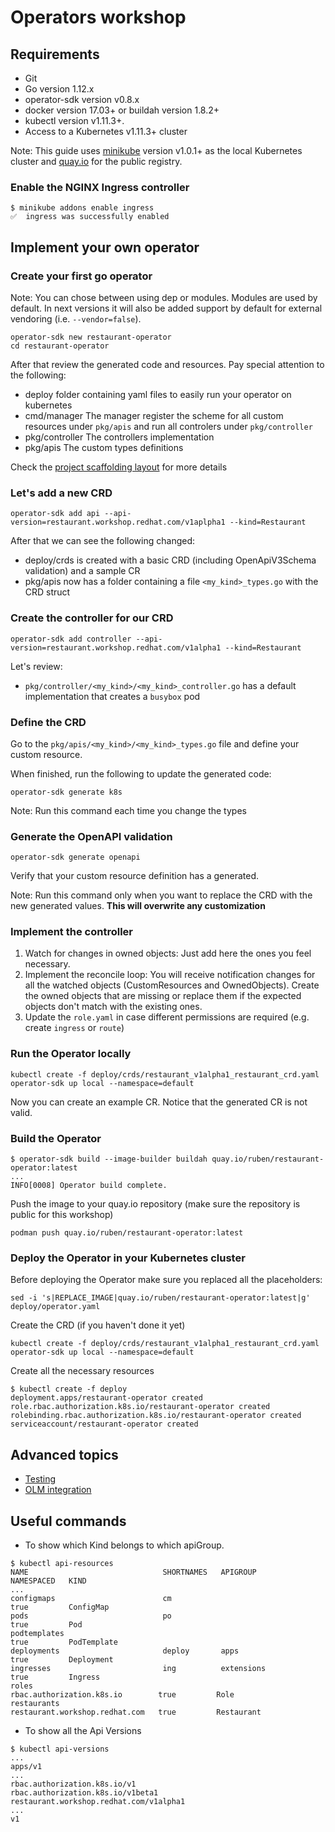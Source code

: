 # Operators workshop

## Requirements

* Git
* Go version 1.12.x
* operator-sdk version v0.8.x
* docker version 17.03+ or buildah version 1.8.2+
* kubectl version v1.11.3+.
* Access to a Kubernetes v1.11.3+ cluster

Note: This guide uses [minikube](https://kubernetes.io/docs/setup/learning-environment/minikube/#installation) version v1.0.1+ as the local Kubernetes cluster and [quay.io](quay.io) for the public registry.

### Enable the NGINX Ingress controller

```{bash}
$ minikube addons enable ingress
✅  ingress was successfully enabled
```

## Implement your own operator

### Create your first go operator

Note: You can chose between using dep or modules. Modules are used by default. In next versions it will also be added support by default for external vendoring (i.e. `--vendor=false`).

```{bash}
operator-sdk new restaurant-operator
cd restaurant-operator
```

After that review the generated code and resources. Pay special attention to the following:

* deploy folder containing yaml files to easily run your operator on kubernetes
* cmd/manager The manager register the scheme for all custom resources under `pkg/apis` and run all controlers under `pkg/controller`
* pkg/controller The controllers implementation
* pkg/apis The custom types definitions

Check the [project scaffolding layout](https://github.com/operator-framework/operator-sdk/blob/master/doc/project_layout.md) for more details

### Let's add a new CRD

```{bash}
operator-sdk add api --api-version=restaurant.workshop.redhat.com/v1aplpha1 --kind=Restaurant
```

After that we can see the following changed:

* deploy/crds is created with a basic CRD (including OpenApiV3Schema validation) and a sample CR
* pkg/apis now has a folder containing a file `<my_kind>_types.go` with the CRD struct

### Create the controller for our CRD

```{bash}
operator-sdk add controller --api-version=restaurant.workshop.redhat.com/v1alpha1 --kind=Restaurant
```

Let's review:

* `pkg/controller/<my_kind>/<my_kind>_controller.go` has a default implementation that creates a `busybox` pod

### Define the CRD

Go to the `pkg/apis/<my_kind>/<my_kind>_types.go` file and define your custom resource.

When finished, run the following to update the generated code:

```{bash}
operator-sdk generate k8s
```

Note: Run this command each time you change the types

### Generate the OpenAPI validation

```{bash}
operator-sdk generate openapi
```

Verify that your custom resource definition has a generated.

Note: Run this command only when you want to replace the CRD with the new generated values. **This will overwrite any customization**

### Implement the controller

1. Watch for changes in owned objects: Just add here the ones you feel necessary.
1. Implement the reconcile loop: You will receive notification changes for all the watched objects (CustomResources and OwnedObjects). Create the owned objects that are missing or replace them if the expected objects don't match with the existing ones.
1. Update the `role.yaml` in case different permissions are required (e.g. create `ingress` or `route`)

### Run the Operator locally

```{bash}
kubectl create -f deploy/crds/restaurant_v1alpha1_restaurant_crd.yaml
operator-sdk up local --namespace=default
```

Now you can create an example CR. Notice that the generated CR is not valid.

### Build the Operator

```{bash}
$ operator-sdk build --image-builder buildah quay.io/ruben/restaurant-operator:latest
...
INFO[0008] Operator build complete.
```

Push the image to your quay.io repository (make sure the repository is public for this workshop)

```{bash}
podman push quay.io/ruben/restaurant-operator:latest
```

### Deploy the Operator in your Kubernetes cluster

Before deploying the Operator make sure you replaced all the placeholders:

```{bash}
sed -i 's|REPLACE_IMAGE|quay.io/ruben/restaurant-operator:latest|g' deploy/operator.yaml
```

Create the CRD (if you haven't done it yet)

```{bash}
kubectl create -f deploy/crds/restaurant_v1alpha1_restaurant_crd.yaml
operator-sdk up local --namespace=default
```

Create all the necessary resources

```{bash}
$ kubectl create -f deploy
deployment.apps/restaurant-operator created
role.rbac.authorization.k8s.io/restaurant-operator created
rolebinding.rbac.authorization.k8s.io/restaurant-operator created
serviceaccount/restaurant-operator created
```

## Advanced topics

* [Testing](Testing.md)
* [OLM integration](OLM.md)

## Useful commands

* To show which Kind belongs to which apiGroup.

```{bash}
$ kubectl api-resources
NAME                              SHORTNAMES   APIGROUP                         NAMESPACED   KIND
...
configmaps                        cm                                            true         ConfigMap
pods                              po                                            true         Pod
podtemplates                                                                    true         PodTemplate
deployments                       deploy       apps                             true         Deployment
ingresses                         ing          extensions                       true         Ingress
roles                                          rbac.authorization.k8s.io        true         Role
restaurants                                    restaurant.workshop.redhat.com   true         Restaurant
```

* To show all the Api Versions

```{bash}
$ kubectl api-versions
...
apps/v1
...
rbac.authorization.k8s.io/v1
rbac.authorization.k8s.io/v1beta1
restaurant.workshop.redhat.com/v1alpha1
...
v1
```
